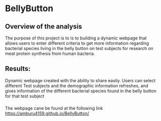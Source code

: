 # BellyButton

## Overview of the analysis
The purpose of this project is to is to building a dynamic webpage that allows users to enter different criteria to get more information regarding bacterial species living in the belly button on test subjects for research on meat protein synthesis from human bacteria.

## Results: 
Dynamic webpage created with the ability to share easily. Users can select different Test subjects and the demographic information refreshes, and gives information of the different bacterial species found in the belly button for that test subject

###
The webpage cane be found at the following link  https://amburu4159.github.io/BellyButton/